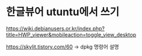 # 한글뷰어 utuntu에서 쓰기

https://wiki.debianusers.or.kr/index.php?title=HWP_viewer&mobileaction=toggle_view_desktop


https://skylit.tistory.com/60 -> dpkg 명령어 설명



